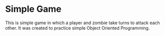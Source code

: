 # Simple Game

This is simple game in which a player and zombie take turns to attack each other. It was created to practice simple Object Oriented Programming.